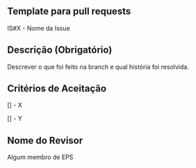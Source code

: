 ## Template para pull requests

IS#X - Nome da Issue

## Descrição (Obrigatório)

Descrever o que foi feito na branch e qual história foi resolvida.

## Critérios de Aceitação

[] - X

[] - Y

## Nome do Revisor

Algum membro de EPS
